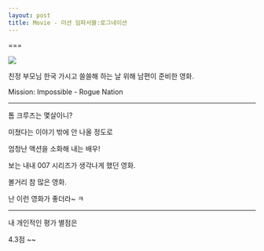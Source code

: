 ```yaml
---
layout: post
title: Movie - 미션 임파서블:로그네이션
---
```

===


![](https://dl.dropboxusercontent.com/u/9792864/missionimpossibleposter.jpg)

친정 부모님 한국 가시고 쓸쓸해 하는 날 위해 남편이 준비한 영화.

Mission: Impossible - Rogue Nation

---

톰 크루즈는 몇살이니?

미쳤다는 이야기 밖에 안 나올 정도로

엄청난 액션을 소화해 내는 배우!

보는 내내 007 시리즈가 생각나게 했던 영화. 

볼거리 참 많은 영화.

난 이런 영화가 좋더라~ ㅋ

---

내 개인적인 평가 별점은

4.3점 ~~


